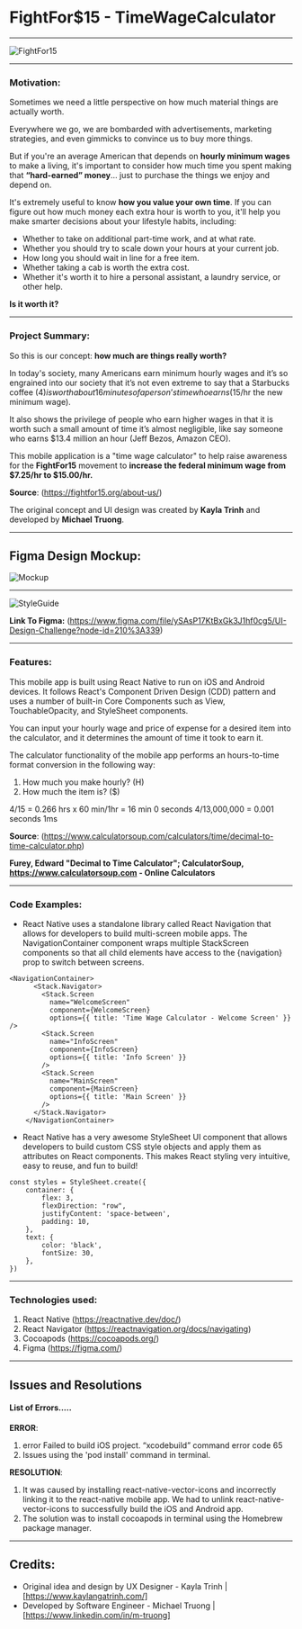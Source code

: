 # FightFor$15 - TimeWageCalculator

---

![FightFor15](https://res.cloudinary.com/mtruong/image/upload/v1616773643/FightFor15_TimeWageCalc_MobileApp_upcfeh.png)

---

### Motivation:
Sometimes we need a little perspective on how much material things are actually worth.

Everywhere we go, we are bombarded with advertisements, marketing strategies, and even gimmicks to convince us to buy more things. 

But if you're an average American that depends on **hourly minimum wages** to make a living, it's important to consider how much time you spent making that **“hard-earned” money**… just to purchase the things we enjoy and depend on. 

It's extremely useful to know **how you value your own time**. If you can figure out how much money each extra hour is worth to you, it'll help you make smarter decisions about your lifestyle habits, including: 

* Whether to take on additional part-time work, and at what rate. 
* Whether you should try to scale down your hours at your current job. 
* How long you should wait in line for a free item. 
* Whether taking a cab is worth the extra cost. 
* Whether it's worth it to hire a personal assistant, a laundry service, or other help. 

**Is it worth it?**

---

### Project Summary:

So this is our concept: **how much are things really worth?** 

In today's society, many Americans earn minimum hourly wages and it’s so engrained into our society that it’s not even extreme to say that a Starbucks coffee ($4) is worth about 16 minutes of a person’s time who earns ($15/hr the new minimum wage).

It also shows the privilege of people who earn higher wages in that it is worth such a small amount of time it’s almost negligible, like say someone who earns $13.4 million an hour (Jeff Bezos, Amazon CEO).

This mobile application is a "time wage calculator" to help raise awareness for the **FightFor15** movement to **increase the federal minimum wage from $7.25/hr to $15.00/hr.** 

**Source**: (https://fightfor15.org/about-us/)

The original concept and UI design was created by **Kayla Trinh** and developed by **Michael Truong**.

---
## Figma Design Mockup:
![Mockup](https://res.cloudinary.com/mtruong/image/upload/v1616778270/Screens_xvtikx.png)

---

![StyleGuide](https://res.cloudinary.com/mtruong/image/upload/v1616778279/Guide_vpqr7y.png)

**Link To Figma:** (https://www.figma.com/file/ySAsP17KtBxGk3J1hf0cg5/UI-Design-Challenge?node-id=210%3A339)

---

### Features:
This mobile app is built using React Native to run on iOS and Android devices. It follows React's Component Driven Design (CDD) pattern and uses a number of built-in Core Components such as View, TouchableOpacity, and StyleSheet components. 

You can input your hourly wage and price of expense for a desired item into the calculator, and it determines the amount of time it took to earn it.

The calculator functionality of the mobile app performs an hours-to-time format conversion in the following way: 

1. How much you make hourly? (H) 
2. How much the item is? ($) 

$4/$15 = 0.266 hrs x 60 min/1hr = 16 min 0 seconds 
$4/$13,000,000 = 0.001 seconds 1ms 


**Source**: (https://www.calculatorsoup.com/calculators/time/decimal-to-time-calculator.php)

**Furey, Edward "Decimal to Time Calculator"; CalculatorSoup, https://www.calculatorsoup.com - Online Calculators**

---

### Code Examples:
- React Native uses a standalone library called React Navigation that allows for developers to build multi-screen mobile apps. The NavigationContainer component wraps multiple StackScreen components so that all child elements have access to the {navigation} prop to switch between screens.

```
<NavigationContainer>
      <Stack.Navigator>
        <Stack.Screen
          name="WelcomeScreen"
          component={WelcomeScreen}
          options={{ title: 'Time Wage Calculator - Welcome Screen' }} />
        <Stack.Screen
          name="InfoScreen"
          component={InfoScreen}
          options={{ title: 'Info Screen' }}
        />
        <Stack.Screen
          name="MainScreen"
          component={MainScreen}
          options={{ title: 'Main Screen' }}
        />
      </Stack.Navigator>
    </NavigationContainer>
```
- React Native has a very awesome StyleSheet UI component that allows developers to build custom CSS style objects and apply them as attributes on React components. This makes React styling very intuitive, easy to reuse, and fun to build! 

```
const styles = StyleSheet.create({
    container: {
        flex: 3,
        flexDirection: "row", 
        justifyContent: 'space-between',
        padding: 10,
    },
    text: {
        color: 'black',
        fontSize: 30,
    },
})
```


---


### Technologies used:
1. React Native (https://reactnative.dev/doc/)
2. React Navigator (https://reactnavigation.org/docs/navigating)
3. Cocoapods (https://cocoapods.org/)
4. Figma (https://figma.com/)

---
## Issues and Resolutions

#### List of Errors.....

**ERROR**:
1. error Failed to build iOS project. “xcodebuild” command error code 65
2. Issues using the 'pod install' command in terminal.

**RESOLUTION**:
1. It was caused by installing react-native-vector-icons and incorrectly linking it to the react-native mobile app. We had to unlink react-native-vector-icons to successfully build the iOS and Android app.
2. The solution was to install cocoapods in terminal using the Homebrew package manager.

---

## Credits:
- Original idea and design by UX Designer - Kayla Trinh | [https://www.kaylangatrinh.com/] 
- Developed by Software Engineer - Michael Truong | [https://www.linkedin.com/in/m-truong] 